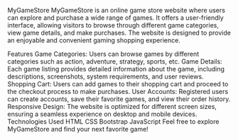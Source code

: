MyGameStore
MyGameStore is an online game store website where users can explore and purchase a wide range of games. It offers a user-friendly interface, allowing visitors to browse through different game categories, view game details, and make purchases. The website is designed to provide an enjoyable and convenient gaming shopping experience.

Features
Game Categories: Users can browse games by different categories such as action, adventure, strategy, sports, etc.
Game Details: Each game listing provides detailed information about the game, including descriptions, screenshots, system requirements, and user reviews.
Shopping Cart: Users can add games to their shopping cart and proceed to the checkout process to make purchases.
User Accounts: Registered users can create accounts, save their favorite games, and view their order history.
Responsive Design: The website is optimized for different screen sizes, ensuring a seamless experience on desktop and mobile devices.
Technologies Used
HTML
CSS
Bootstrap
JavaScript
Feel free to explore MyGameStore and find your next favorite game!

